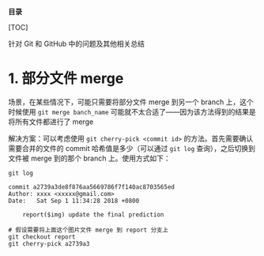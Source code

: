 **目录**

[TOC]

针对 Git 和 GitHub 中的问题及其他相关总结

# 1. 部分文件 merge

场景，在某些情况下，可能只需要将部分文件 merge 到另一个 branch 上，这个时候使用 `git merge banch_name` 可能就不太合适了——因为该方法得到的结果是将所有文件都进行了 merge

解决方案：可以考虑使用 `git cherry-pick <commit id>` 的方法。首先需要确认需要合并的文件的 commit 哈希值是多少（可以通过 `git log` 查询），之后切换到文件被 merge 到的那个 branch 上。使用方式如下：

```git
git log 

commit a2739a3de8f876aa5669786f7f140ac8703565ed
Author: xxxx <xxxxx@gmail.com>
Date:   Sat Sep 1 11:34:28 2018 +0800

    report($img) update the final prediction
    
# 假设需要将上面这个图片文件 merge 到 report 分支上
git checkout report
git cherry-pick a2739a3
```



